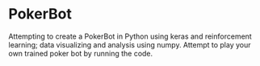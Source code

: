 # PokerBot
Attempting to create a PokerBot in Python using keras and reinforcement learning; data visualizing and analysis using numpy. Attempt to play your own trained poker bot by running the code.
